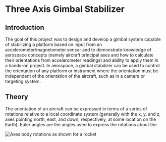 # Three Axis Gimbal Stabilizer

## Introduction

The goal of this project was to design and develop a gimbal system capable of stabilizing a platform based on input from an accelerometer/magnetometer sensor and to demonstrate knowledge of aerospace concepts (namely aircraft principal axes and how to calculate their orientations from accelerometer readings) and ability to apply them in a hands-on project. In aerospace, a gimbal stabilizer can be used to control the orientation of any platform or instrument where the orientation must be independent of the orientation of the aircraft, such as in a camera or targeting system.

## Theory

The orientation of an aircraft can be expressed in terms of a series of rotations relative to a local coordinate system (generally with the x, y, and z, axes pointing north, east, and down, respectively, at some location on the Earth). Euler angles are the angles used to express the rotations about the 

![Axes body rotations as shown for a rocket](https://www.grc.nasa.gov/www/k-12/rocket/Images/rotations.gif)
